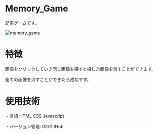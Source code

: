 # Memory_Game
記憶ゲームです。


![memory_game](https://user-images.githubusercontent.com/82215146/129535854-e4d1cb00-6535-4014-bbe7-b2135d477a38.jpg)

# 特徴
画像をクリックしていき同じ画像を探すと探した画像を消すことができます。

全ての画像を消すことができたら成功です。

# 使用技術
・言語 HTML CSS Javascript

・バージョン管理: Git/GitHub
